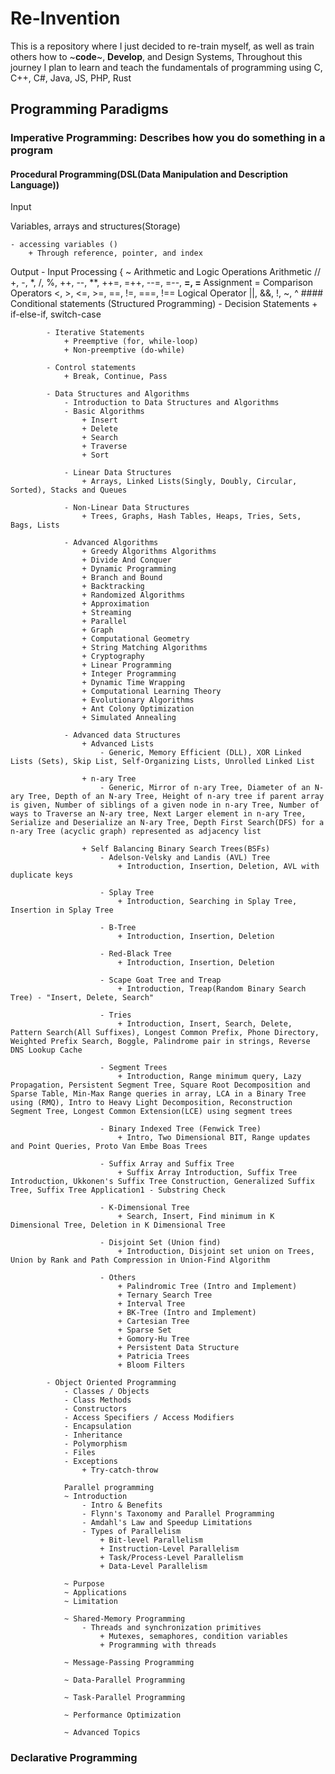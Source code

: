 # Re-Invention
This is a repository where I just decided to re-train myself, as well as train others how to ~**code**~, **Develop**, and Design Systems, Throughout this journey I plan to learn and teach the fundamentals of programming using C, C++, C#, Java, JS, PHP, Rust

## Programming Paradigms
### Imperative Programming: Describes how you do something in a program
#### Procedural Programming(DSL(Data Manipulation and Description Language))

Input

Variables, arrays and structures(Storage)

    - accessing variables ()
        + Through reference, pointer, and index
Output - Input
Processing {
    ~ Arithmetic and Logic Operations
         Arithmetic
            // +, -, *, /, %, ++, --, **, ++=, =++, --=, =--, **=, =**
            Assignment
            =
            Comparison Operators
            <, >, <=, >=, ==, !=, ===, !==
            Logical Operator
            ||, &&, !, ~, ^
        #### Conditional statements (Structured Programming)
            - Decision Statements
                + if-else-if, switch-case

            - Iterative Statements
                + Preemptive (for, while-loop)
                + Non-preemptive (do-while)

            - Control statements
                + Break, Continue, Pass

            - Data Structures and Algorithms
                - Introduction to Data Structures and Algorithms
                - Basic Algorithms
                    + Insert
                    + Delete
                    + Search
                    + Traverse
                    + Sort

                - Linear Data Structures
                    + Arrays, Linked Lists(Singly, Doubly, Circular, Sorted), Stacks and Queues

                - Non-Linear Data Structures
                    + Trees, Graphs, Hash Tables, Heaps, Tries, Sets, Bags, Lists

                - Advanced Algorithms
                    + Greedy Algorithms Algorithms
                    + Divide And Conquer
                    + Dynamic Programming
                    + Branch and Bound
                    + Backtracking
                    + Randomized Algorithms
                    + Approximation
                    + Streaming
                    + Parallel
                    + Graph
                    + Computational Geometry
                    + String Matching Algorithms
                    + Cryptography
                    + Linear Programming
                    + Integer Programming
                    + Dynamic Time Wrapping
                    + Computational Learning Theory
                    + Evolutionary Algorithms
                    + Ant Colony Optimization
                    + Simulated Annealing

                - Advanced data Structures
                    + Advanced Lists
                        - Generic, Memory Efficient (DLL), XOR Linked Lists (Sets), Skip List, Self-Organizing Lists, Unrolled Linked List

                    + n-ary Tree
                        - Generic, Mirror of n-ary Tree, Diameter of an N-ary Tree, Depth of an N-ary Tree, Height of n-ary tree if parent array is given, Number of siblings of a given node in n-ary Tree, Number of ways to Traverse an N-ary tree, Next Larger element in n-ary Tree, Serialize and Deserialize an N-ary Tree, Depth First Search(DFS) for a n-ary Tree (acyclic graph) represented as adjacency list

                    + Self Balancing Binary Search Trees(BSFs)
                        - Adelson-Velsky and Landis (AVL) Tree
                            + Introduction, Insertion, Deletion, AVL with duplicate keys

                        - Splay Tree
                            + Introduction, Searching in Splay Tree, Insertion in Splay Tree

                        - B-Tree
                            + Introduction, Insertion, Deletion

                        - Red-Black Tree
                            + Introduction, Insertion, Deletion

                        - Scape Goat Tree and Treap
                            + Introduction, Treap(Random Binary Search Tree) - "Insert, Delete, Search"

                        - Tries
                            + Introduction, Insert, Search, Delete, Pattern Search(All Suffixes), Longest Common Prefix, Phone Directory, Weighted Prefix Search, Boggle, Palindrome pair in strings, Reverse DNS Lookup Cache

                        - Segment Trees
                            + Introduction, Range minimum query, Lazy Propagation, Persistent Segment Tree, Square Root Decomposition and Sparse Table, Min-Max Range queries in array, LCA in a Binary Tree using (RMQ), Intro to Heavy Light Decomposition, Reconstruction Segment Tree, Longest Common Extension(LCE) using segment trees

                        - Binary Indexed Tree (Fenwick Tree)
                            + Intro, Two Dimensional BIT, Range updates and Point Queries, Proto Van Embe Boas Trees

                        - Suffix Array and Suffix Tree
                            + Suffix Array Introduction, Suffix Tree Introduction, Ukkonen's Suffix Tree Construction, Generalized Suffix Tree, Suffix Tree Application1 - Substring Check

                        - K-Dimensional Tree
                            + Search, Insert, Find minimum in K Dimensional Tree, Deletion in K Dimensional Tree

                        - Disjoint Set (Union find)
                            + Introduction, Disjoint set union on Trees, Union by Rank and Path Compression in Union-Find Algorithm

                        - Others
                            + Palindromic Tree (Intro and Implement)
                            + Ternary Search Tree
                            + Interval Tree
                            + BK-Tree (Intro and Implement)
                            + Cartesian Tree
                            + Sparse Set
                            + Gomory-Hu Tree
                            + Persistent Data Structure
                            + Patricia Trees
                            + Bloom Filters

            - Object Oriented Programming
                - Classes / Objects
                - Class Methods
                - Constructors
                - Access Specifiers / Access Modifiers
                - Encapsulation
                - Inheritance
                - Polymorphism
                - Files
                - Exceptions
                    + Try-catch-throw

                Parallel programming
                ~ Introduction
                    - Intro & Benefits
                    - Flynn's Taxonomy and Parallel Programming
                    - Amdahl's Law and Speedup Limitations
                    - Types of Parallelism
                        + Bit-level Parallelism
                        + Instruction-Level Parallelism
                        + Task/Process-Level Parallelism
                        + Data-Level Parallelism
            
                ~ Purpose
                ~ Applications
                ~ Limitation
            
                ~ Shared-Memory Programming
                    - Threads and synchronization primitives
                        + Mutexes, semaphores, condition variables
                        + Programming with threads
            
                ~ Message-Passing Programming
            
                ~ Data-Parallel Programming
            
                ~ Task-Parallel Programming
            
                ~ Performance Optimization
            
                ~ Advanced Topics

### Declarative Programming
